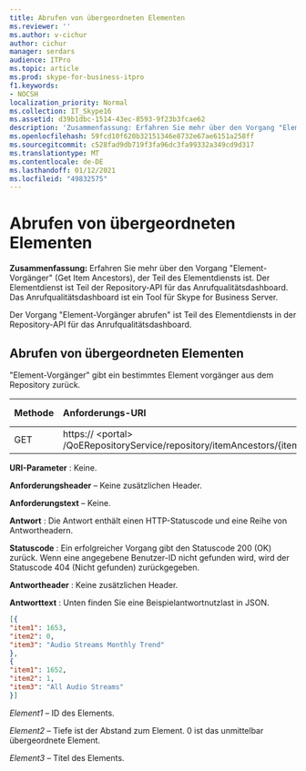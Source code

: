 ```yaml
---
title: Abrufen von übergeordneten Elementen
ms.reviewer: ''
ms.author: v-cichur
author: cichur
manager: serdars
audience: ITPro
ms.topic: article
ms.prod: skype-for-business-itpro
f1.keywords:
- NOCSH
localization_priority: Normal
ms.collection: IT_Skype16
ms.assetid: d39b1dbc-1514-43ec-8593-9f23b3fcae62
description: 'Zusammenfassung: Erfahren Sie mehr über den Vorgang "Element-Vorgänger", der Teil des Elementdiensts ist. Der Elementdienst ist Teil der Repository-API für das Anrufqualitätsdashboard. Das Anrufqualitätsdashboard ist ein Tool für Skype for Business Server.'
ms.openlocfilehash: 59fcd10f620b32151346e8732e67ae6151a258ff
ms.sourcegitcommit: c528fad9db719f3fa96dc3fa99332a349cd9d317
ms.translationtype: MT
ms.contentlocale: de-DE
ms.lasthandoff: 01/12/2021
ms.locfileid: "49832575"
---
```

# <a name="get-item-ancestors"></a>Abrufen von übergeordneten Elementen
 
**Zusammenfassung:** Erfahren Sie mehr über den Vorgang "Element-Vorgänger" (Get Item Ancestors), der Teil des Elementdiensts ist. Der Elementdienst ist Teil der Repository-API für das Anrufqualitätsdashboard. Das Anrufqualitätsdashboard ist ein Tool für Skype for Business Server.
  
Der Vorgang "Element-Vorgänger abrufen" ist Teil des Elementdiensts in der Repository-API für das Anrufqualitätsdashboard.
  
## <a name="get-item-ancestors"></a>Abrufen von übergeordneten Elementen

"Element-Vorgänger" gibt ein bestimmtes Element vorgänger aus dem Repository zurück.
  

|**Methode**|**Anforderungs-URI**|**HTTP Version**|
|:-----|:-----|:-----|
|GET  <br/> |https:// \<portal\> /QoERepositoryService/repository/itemAncestors/{itemId}  <br/> |HTTP/1.1  <br/> |
   
 **URI-Parameter** : Keine.
  
 **Anforderungsheader** – Keine zusätzlichen Header.
  
 **Anforderungstext** – Keine.
  
 **Antwort** : Die Antwort enthält einen HTTP-Statuscode und eine Reihe von Antwortheadern.
  
 **Statuscode** : Ein erfolgreicher Vorgang gibt den Statuscode 200 (OK) zurück. Wenn eine angegebene Benutzer-ID nicht gefunden wird, wird der Statuscode 404 (Nicht gefunden) zurückgegeben.
  
 **Antwortheader** : Keine zusätzlichen Header.
  
 **Antworttext** : Unten finden Sie eine Beispielantwortnutzlast in JSON.
  
```json
[{
"item1": 1653,
"item2": 0,
"item3": "Audio Streams Monthly Trend"
},
{
"item1": 1652,
"item2": 1,
"item3": "All Audio Streams"
}]
```

 *Element1*  – ID des Elements.
  
 *Element2*  – Tiefe ist der Abstand zum Element. 0 ist das unmittelbar übergeordnete Element.
  
 *Element3*  – Titel des Elements.
  

